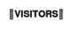 ### 🌷𝐕𝐈𝐒𝐈𝐓𝐎𝐑𝐒🌷

</p>

<!--

𝚃𝙷𝙸𝚂 𝙸𝚂 𝙿𝙾𝚆𝙴𝚁𝙵𝚄𝙻𝙻𝙻 𝚂𝙿𝙰𝙼𝙱𝙾𝚃 𝚁𝙴𝙿𝙾 𝙵𝙾𝚁𝙺𝙴𝙳 𝙵𝚁𝙾𝙼 ITSZSHIVAM/SK_SPAMBOT 𝙴𝙳𝙸𝚃𝙴𝙳 𝙰𝙽𝙳 𝙱𝚁𝙾𝚄𝙶𝙶𝙷𝚃 𝚃𝙾 𝚈𝙾𝚄 𝙱𝚈 𝚃𝙴𝙰𝙼 𝙲𝚈𝙱𝙴𝚁𝙳𝚁𝙰𝙶𝙾𝙽𝚂 


</p>

<h1 align="center"><b> 𝕾𝕯 𝙓 𝕾𝖕𝖆𝖒🔥</b></h1>

<h4 align="center"> 𝐓𝐇𝐄 𝐏𝐎𝐖𝐄𝐑𝐅𝐔𝐋 𝐂𝐃 𝐒𝐏𝐀𝐌𝐁𝐎𝐓𝐒</h4>

<p align="center"><a href="https://t.me/LORD_NEONX"><img src="https://te.legra.ph/file/5ae11cd68886afe7145d2.jpg" width="400"></a></p>


> ⭐️ Thanks to everyone for using THIS CD SPAM BOT, That is the greatest pleasure we have !

<br>

# ᴅᴇᴘʟᴏʏᴍᴇɴᴛ


<details>
<summary><b>ᴅᴇᴘʟᴏʏ ᴛᴏ ʜᴇʀᴏᴋᴜ</b></summary>
<br>

[![Deploy](https://www.herokucdn.com/deploy/button.svg)](https://dashboard.heroku.com/new?template=https://github.com/CYBERDRAGON247/CD_spambot)
  
  
</details>


# Rᴇǫᴜɪʀᴇᴍᴇɴᴛs

- `10 BOT-TOKENS`

- `OWNER-ID`


# ꜱᴜᴘᴘᴏʀᴛ ✨
<a href="https://t.me/CD_CHATS"><img src="https://img.shields.io/badge/Join-Telegram%20Channel-red.svg?logo=Telegram"></a>

